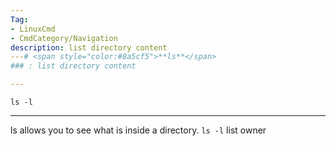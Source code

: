 ```yaml
---
Tag:
- LinuxCmd 
- CmdCategory/Navigation
description: list directory content
---# <span style="color:#8a5cf5">**ls**</span>
### : list directory content

---
```

```
ls -l
```
---
ls allows you to see what is inside a directory. ```ls -l``` list owner